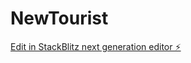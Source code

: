 # NewTourist

[Edit in StackBlitz next generation editor ⚡️](https://stackblitz.com/~/github.com/Anamul28/NewTourist)